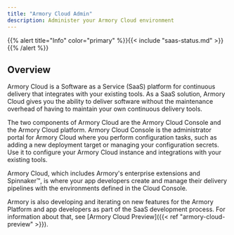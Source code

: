 ```yaml
---
title: "Armory Cloud Admin"
description: Administer your Armory Cloud environment
---
```


{{% alert title="Info" color="primary" %}}{{< include "saas-status.md" >}}{{% /alert %}}

## Overview

Armory Cloud is a Software as a Service (SaaS) platform for continuous delivery that integrates with your existing tools. As a SaaS solution, Armory Cloud gives you the ability to deliver software without the maintenance overhead of having to maintain your own continuous delivery tools.

The two components of Armory Cloud are the Armory Cloud Console and the Armory Cloud platform. Armory Cloud Console is the administrator portal for Armory Cloud where you perform configuration tasks, such as adding a new deployment target or managing your configuration secrets. Use it to configure your Armory Cloud instance and integrations with your existing tools.

Armory Cloud, which includes Armory's enterprise extensions and Spinnaker™, is where your app developers create and manage their delivery pipelines with the environments defined in the Cloud Console.

Armory is also developing and iterating on new features for the Armory Platform and app developers as part of the SaaS development process. For information about that, see [Armory Cloud Preview]({{< ref "armory-cloud-preview" >}}).